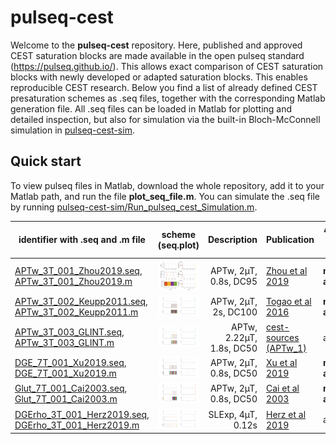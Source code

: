 # pulseq-cest

Welcome to the **pulseq-cest** repository. Here, published and approved CEST saturation blocks are made available in the open pulseq standard (https://pulseq.github.io/).
This allows exact comparison of CEST saturation blocks with newly developed or adapted saturation blocks. This enables reproducible CEST research.
Below you find a list of already defined CEST presaturation schemes as .seq files, together with the corresponding  Matlab generation file.
All .seq files can be loaded in Matlab for plotting and detailed inspection, but also for simulation via the built-in Bloch-McConnell simulation in [pulseq-cest-sim](pulseq-cest-sim).

## Quick start
To view pulseq files in Matlab, download the whole repository, add it to your Matlab path, and run the file **plot_seq_file.m**.
You can simulate the .seq file by running [pulseq-cest-sim/Run_pulseq_cest_Simulation.m](pulseq-cest-sim/Run_pulseq_cest_Simulation.m). 

|identifier with .seq and .m file                                                                                                      |            scheme  (seq.plot)                                          |  Description              |  Publication                                                                  | Approved by Authors|
|------------------                                                                                                                               |:-------------------:                                                   |-------------:             |--------------                                                                 |--------------------|
| [APTw_3T_001_Zhou2019.seq](cest-seq-library/APTw_3T_001_Zhou2019.seq),<br>[APTw_3T_001_Zhou2019.m](cest-seq-library/APTw_3T_001_Zhou2019.m)     | <img src="cest-seq-library/APTw_3T_001_Zhou2019.png" width="300"/>     | APTw, 2µT, 0.8s, DC95     | [Zhou et al 2019](https://onlinelibrary.wiley.com/doi/full/10.1002/jmri.26645)| **not approved!**
| [APTw_3T_002_Keupp2011.seq](cest-seq-library/APTw_3T_002_Keupp2011.seq),<br>[APTw_3T_002_Keupp2011.m](cest-seq-library/APTw_3T_002_Keupp2011.m) | <img src="cest-seq-library/APTw_3T_002_Keupp2011.png" width="300"/>    | APTw, 2µT, 2s, DC100      | [Togao et al 2016](https://doi.org/10.1371/journal.pone.0155925) | **not approved!** |
| [APTw_3T_003_GLINT.seq](cest-seq-library/APTw_3T_003_GLINT.seq),<br>[APTw_3T_003_GLINT.m](cest-seq-library/APTw_3T_003_GLINT.m)                 | <img src="cest-seq-library/APTw_3T_003_GLINT.png" width="300"/>        | APTw, 2.22µT, 1.8s, DC50  | [cest-sources (APTw_1)](https://cest-sources.org/doku.php?id=standard_cest_protocols) | approved |
| [DGE_7T_001_Xu2019.seq](cest-seq-library/DGE_7T_001_Xu2019.seq),<br>[DGE_7T_001_Xu2019.m](cest-seq-library/DGE_7T_001_Xu2019.m)                 | <img src="cest-seq-library/DGE_7T_001_Xu2019.png" width="300"/>        | APTw, 2µT, 0.8s, DC50     | [Xu et al 2019](doi:...)| **not approved!** |
| [Glut_7T_001_Cai2003.seq](cest-seq-library/Glut_7T_001_Cai2003.seq),<br>[Glut_7T_001_Cai2003.m](cest-seq-library/Glut_7T_001_Cai2003.m)         | <img src="cest-seq-library/Glut_7T_001_Cai2003.png" width="300"/>      | APTw, 2µT, 0.8s, DC50     | [Cai et al 2003](doi:...)| **not approved!** |
| [DGErho_3T_001_Herz2019.seq](cest-seq-library/DGErho_3T_001_Herz2019.seq),<br>[DGErho_3T_001_Herz2019.m](cest-seq-library/DGErho_3T_001_Herz2019.m)         | <img src="cest-seq-library/DGErho_3T_001_Herz2019.png" width="300"/>      | SLExp, 4µT, 0.12s    | [Herz et al 2019](https://doi.org/10.1002/mrm.27857)| approved |
